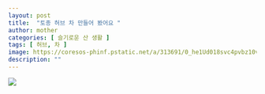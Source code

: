 ```yaml
---
layout: post
title:  "토종 허브 차 만들어 봤어요 "
author: mother
categories: [ 슬기로운 산 생활 ]
tags: [ 허브, 차 ]
image: https://coresos-phinf.pstatic.net/a/313691/0_he1Ud018svc4pvbz10vfebo_srh9k9.jpg?type=e1920_std
description: ""
---
```


![](https://coresos-phinf.pstatic.net/a/31369a/0_he1Ud018svc1nypy69o5ihev_srh9k9.jpg?type=e1920_std)